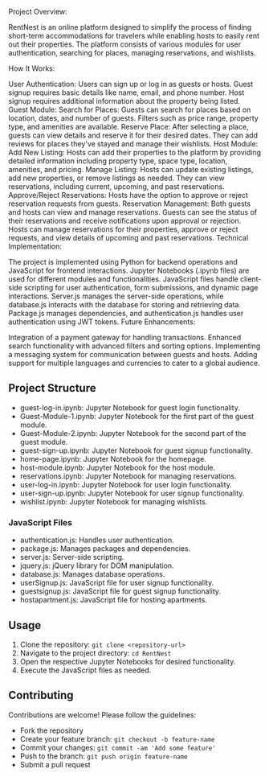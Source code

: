 Project Overview:

RentNest is an online platform designed to simplify the process of finding short-term accommodations for travelers while enabling hosts to easily rent out their properties. The platform consists of various modules for user authentication, searching for places, managing reservations, and wishlists.

How It Works:

User Authentication:
Users can sign up or log in as guests or hosts.
Guest signup requires basic details like name, email, and phone number.
Host signup requires additional information about the property being listed.
Guest Module:
Search for Places:
Guests can search for places based on location, dates, and number of guests.
Filters such as price range, property type, and amenities are available.
Reserve Place:
After selecting a place, guests can view details and reserve it for their desired dates.
They can add reviews for places they've stayed and manage their wishlists.
Host Module:
Add New Listing:
Hosts can add their properties to the platform by providing detailed information including property type, space type, location, amenities, and pricing.
Manage Listing:
Hosts can update existing listings, add new properties, or remove listings as needed.
They can view reservations, including current, upcoming, and past reservations.
Approve/Reject Reservations:
Hosts have the option to approve or reject reservation requests from guests.
Reservation Management:
Both guests and hosts can view and manage reservations.
Guests can see the status of their reservations and receive notifications upon approval or rejection.
Hosts can manage reservations for their properties, approve or reject requests, and view details of upcoming and past reservations.
Technical Implementation:

The project is implemented using Python for backend operations and JavaScript for frontend interactions.
Jupyter Notebooks (.ipynb files) are used for different modules and functionalities.
JavaScript files handle client-side scripting for user authentication, form submissions, and dynamic page interactions.
Server.js manages the server-side operations, while database.js interacts with the database for storing and retrieving data.
Package.js manages dependencies, and authentication.js handles user authentication using JWT tokens.
Future Enhancements:

Integration of a payment gateway for handling transactions.
Enhanced search functionality with advanced filters and sorting options.
Implementing a messaging system for communication between guests and hosts.
Adding support for multiple languages and currencies to cater to a global audience.



## Project Structure

- guest-log-in.ipynb: Jupyter Notebook for guest login functionality.
- Guest-Module-1.ipynb: Jupyter Notebook for the first part of the guest module.
- Guest-Module-2.ipynb: Jupyter Notebook for the second part of the guest module.
- guest-sign-up.ipynb: Jupyter Notebook for guest signup functionality.
- home-page.ipynb: Jupyter Notebook for the homepage.
- host-module.ipynb: Jupyter Notebook for the host module.
- reservations.ipynb: Jupyter Notebook for managing reservations.
- user-log-in.ipynb: Jupyter Notebook for user login functionality.
- user-sign-up.ipynb: Jupyter Notebook for user signup functionality.
- wishlist.ipynb: Jupyter Notebook for managing wishlists.

### JavaScript Files

- authentication.js: Handles user authentication.
- package.js: Manages packages and dependencies.
- server.js: Server-side scripting.
- jquery.js: jQuery library for DOM manipulation.
- database.js: Manages database operations.
- userSignup.js: JavaScript file for user signup functionality.
- guestsignup.js: JavaScript file for guest signup functionality.
- hostapartment.js: JavaScript file for hosting apartments.

## Usage

1. Clone the repository: `git clone <repository-url>`
2. Navigate to the project directory: `cd RentNest`
3. Open the respective Jupyter Notebooks for desired functionality.
4. Execute the JavaScript files as needed.

## Contributing

Contributions are welcome! Please follow the guidelines:
- Fork the repository
- Create your feature branch: `git checkout -b feature-name`
- Commit your changes: `git commit -am 'Add some feature'`
- Push to the branch: `git push origin feature-name`
- Submit a pull request
